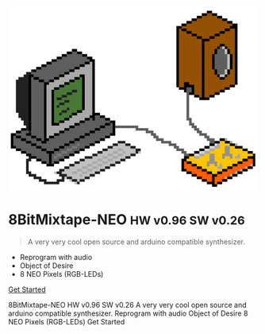 ![](/images/8bitpixel_cover.png)

# 8BitMixtape-NEO <small>HW v0.96 SW v0.26</small>

> A very very cool open source and arduino compatible synthesizer.

- Reprogram with audio
- Object of Desire
- 8 NEO Pixels (RGB-LEDs)

[Get Started](Home)



8BitMixtape-NEO HW v0.96 SW v0.26
A very very cool open source and arduino compatible synthesizer.
Reprogram with audio
Object of Desire
8 NEO Pixels (RGB-LEDs)
Get Started